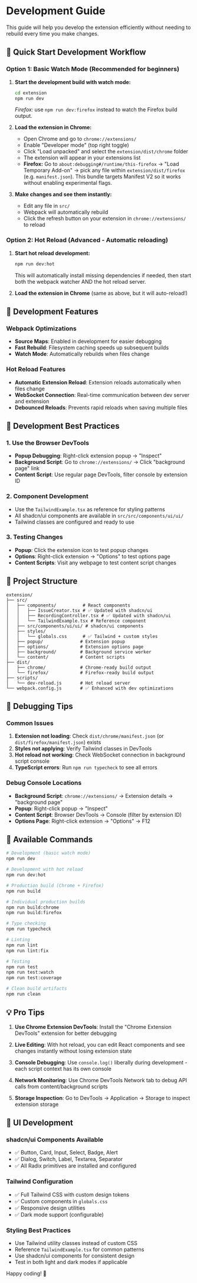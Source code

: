 # Development Guide

This guide will help you develop the extension efficiently without needing to rebuild every time you make changes.

## 🚀 Quick Start Development Workflow

### Option 1: Basic Watch Mode (Recommended for beginners)

1. **Start the development build with watch mode:**
   ```bash
   cd extension
   npm run dev
   ```
   _Firefox:_ use `npm run dev:firefox` instead to watch the Firefox build output.

2. **Load the extension in Chrome:**
   - Open Chrome and go to `chrome://extensions/`
   - Enable "Developer mode" (top right toggle)
   - Click "Load unpacked" and select the `extension/dist/chrome` folder
   - The extension will appear in your extensions list
   - **Firefox:** Go to `about:debugging#/runtime/this-firefox` → "Load Temporary Add-on" → pick any file within `extension/dist/firefox` (e.g. `manifest.json`). This bundle targets Manifest V2 so it works without enabling experimental flags.

3. **Make changes and see them instantly:**
   - Edit any file in `src/`
   - Webpack will automatically rebuild
   - Click the refresh button on your extension in `chrome://extensions/` to reload

### Option 2: Hot Reload (Advanced - Automatic reloading)

1. **Start hot reload development:**
   ```bash
   npm run dev:hot
   ```
   This will automatically install missing dependencies if needed, then start both the webpack watcher AND the hot reload server.

3. **Load the extension in Chrome** (same as above, but it will auto-reload!)

## 🔧 Development Features

### Webpack Optimizations
- **Source Maps**: Enabled in development for easier debugging
- **Fast Rebuild**: Filesystem caching speeds up subsequent builds
- **Watch Mode**: Automatically rebuilds when files change

### Hot Reload Features
- **Automatic Extension Reload**: Extension reloads automatically when files change
- **WebSocket Connection**: Real-time communication between dev server and extension
- **Debounced Reloads**: Prevents rapid reloads when saving multiple files

## 🎯 Development Best Practices

### 1. Use the Browser DevTools
- **Popup Debugging**: Right-click extension popup → "Inspect"
- **Background Script**: Go to `chrome://extensions/` → Click "background page" link
- **Content Script**: Use regular page DevTools, filter console by extension ID

### 2. Component Development
- Use the `TailwindExample.tsx` as reference for styling patterns
- All shadcn/ui components are available in `src/src/components/ui/ui/`
- Tailwind classes are configured and ready to use

### 3. Testing Changes
- **Popup**: Click the extension icon to test popup changes
- **Options**: Right-click extension → "Options" to test options page
- **Content Scripts**: Visit any webpage to test content script changes

## 📁 Project Structure

```
extension/
├── src/
│   ├── components/          # React components
│   │   ├── IssueCreator.tsx # ✅ Updated with shadcn/ui
│   │   ├── RecordingController.tsx # ✅ Updated with shadcn/ui
│   │   └── TailwindExample.tsx # Reference component
│   ├── src/components/ui/ui/ # shadcn/ui components
│   ├── styles/
│   │   └── globals.css      # ✅ Tailwind + custom styles
│   ├── popup/              # Extension popup
│   ├── options/            # Extension options page
│   ├── background/         # Background service worker
│   └── content/            # Content scripts
├── dist/
│   ├── chrome/             # Chrome-ready build output
│   └── firefox/            # Firefox-ready build output
├── scripts/
│   └── dev-reload.js       # Hot reload server
└── webpack.config.js       # ✅ Enhanced with dev optimizations
```

## 🐛 Debugging Tips

### Common Issues
1. **Extension not loading**: Check `dist/chrome/manifest.json` (or `dist/firefox/manifest.json`) exists
2. **Styles not applying**: Verify Tailwind classes in DevTools
3. **Hot reload not working**: Check WebSocket connection in background script console
4. **TypeScript errors**: Run `npm run typecheck` to see all errors

### Debug Console Locations
- **Background Script**: `chrome://extensions/` → Extension details → "background page"
- **Popup**: Right-click popup → "Inspect"
- **Content Script**: Browser DevTools → Console (filter by extension ID)
- **Options Page**: Right-click extension → "Options" → F12

## 🔄 Available Commands

```bash
# Development (basic watch mode)
npm run dev

# Development with hot reload
npm run dev:hot

# Production build (Chrome + Firefox)
npm run build

# Individual production builds
npm run build:chrome
npm run build:firefox

# Type checking
npm run typecheck

# Linting
npm run lint
npm run lint:fix

# Testing
npm run test
npm run test:watch
npm run test:coverage

# Clean build artifacts
npm run clean
```

## 💡 Pro Tips

1. **Use Chrome Extension DevTools**: Install the "Chrome Extension DevTools" extension for better debugging

2. **Live Editing**: With hot reload, you can edit React components and see changes instantly without losing extension state

3. **Console Debugging**: Use `console.log()` liberally during development - each script context has its own console

4. **Network Monitoring**: Use Chrome DevTools Network tab to debug API calls from content/background scripts

5. **Storage Inspection**: Go to DevTools → Application → Storage to inspect extension storage

## 🎨 UI Development

### shadcn/ui Components Available
- ✅ Button, Card, Input, Select, Badge, Alert
- ✅ Dialog, Switch, Label, Textarea, Separator
- ✅ All Radix primitives are installed and configured

### Tailwind Configuration
- ✅ Full Tailwind CSS with custom design tokens
- ✅ Custom components in `globals.css`
- ✅ Responsive design utilities
- ✅ Dark mode support (configurable)

### Styling Best Practices
- Use Tailwind utility classes instead of custom CSS
- Reference `TailwindExample.tsx` for common patterns
- Use shadcn/ui components for consistent design
- Test in both light and dark modes if applicable

Happy coding! 🚀
